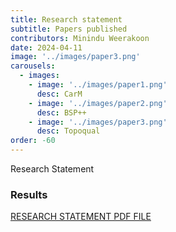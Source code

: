 ```yaml
---
title: Research statement
subtitle: Papers published
contributors: Minindu Weerakoon
date: 2024-04-11
image: '../images/paper3.png'
carousels: 
  - images: 
    - image: '../images/paper1.png'
      desc: CarM
    - image: '../images/paper2.png'
      desc: BSP++
    - image: '../images/paper3.png'
      desc: Topoqual
order: -60
---
```

Research Statement

### Results
<a href="https://lorewar2.github.io/Research_Statement.pdf" target="_blank">RESEARCH STATEMENT PDF FILE</a>


